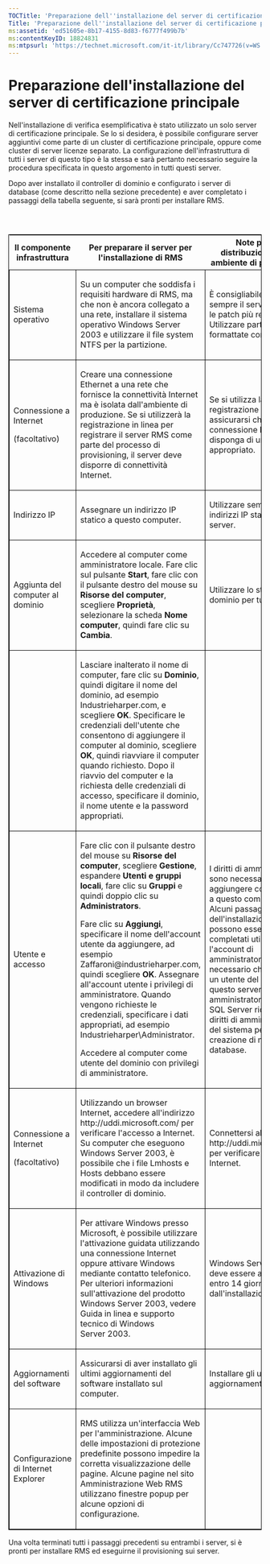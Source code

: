 ```yaml
---
TOCTitle: 'Preparazione dell''installazione del server di certificazione principale'
Title: 'Preparazione dell''installazione del server di certificazione principale'
ms:assetid: 'ed51605e-8b17-4155-8d83-f6777f499b7b'
ms:contentKeyID: 18824831
ms:mtpsurl: 'https://technet.microsoft.com/it-it/library/Cc747726(v=WS.10)'
---
```


Preparazione dell'installazione del server di certificazione principale
=======================================================================

Nell'installazione di verifica esemplificativa è stato utilizzato un solo server di certificazione principale. Se lo si desidera, è possibile configurare server aggiuntivi come parte di un cluster di certificazione principale, oppure come cluster di server licenze separato. La configurazione dell'infrastruttura di tutti i server di questo tipo è la stessa e sarà pertanto necessario seguire la procedura specificata in questo argomento in tutti questi server.

Dopo aver installato il controller di dominio e configurato i server di database (come descritto nella sezione precedente) e aver completato i passaggi della tabella seguente, si sarà pronti per installare RMS.

###  

<p> </p>
<table style="border:1px solid black;">
<colgroup>
<col width="33%" />
<col width="33%" />
<col width="33%" />
</colgroup>
<thead>
<tr class="header">
<th>Il componente infrastruttura</th>
<th>Per preparare il server per l'installazione di RMS</th>
<th>Note per la distribuzione in un ambiente di produzione</th>
</tr>
</thead>
<tbody>
<tr class="odd">
<td style="border:1px solid black;"><p>Sistema operativo</p></td>
<td style="border:1px solid black;"><p>Su un computer che soddisfa i requisiti hardware di RMS, ma che non è ancora collegato a una rete, installare il sistema operativo Windows Server 2003 e utilizzare il file system NTFS per la partizione.</p></td>
<td style="border:1px solid black;"><p>È consigliabile installare sempre il service pack e le patch più recenti. Utilizzare partizioni formattate con NTFS.</p></td>
</tr>  
<tr class="even">
<td style="border:1px solid black;"><p>Connessione a Internet</p>
<p>(facoltativo)</p></td>
<td style="border:1px solid black;"><p>Creare una connessione Ethernet a una rete che fornisce la connettività Internet ma è isolata dall'ambiente di produzione. Se si utilizzerà la registrazione in linea per registrare il server RMS come parte del processo di provisioning, il server deve disporre di connettività Internet.</p></td>
<td style="border:1px solid black;"><p>Se si utilizza la registrazione in linea, assicurarsi che la connessione Internet disponga di un firewall appropriato.</p></td>
</tr>  
<tr class="odd">
<td style="border:1px solid black;"><p>Indirizzo IP</p></td>
<td style="border:1px solid black;"><p>Assegnare un indirizzo IP statico a questo computer.</p></td>
<td style="border:1px solid black;"><p>Utilizzare sempre indirizzi IP statici per i server.</p></td>
</tr>  
<tr class="even">
<td style="border:1px solid black;"><p>Aggiunta del computer al dominio</p></td>
<td style="border:1px solid black;"><p>Accedere al computer come amministratore locale. Fare clic sul pulsante <strong>Start</strong>, fare clic con il pulsante destro del mouse su <strong>Risorse del computer</strong>, scegliere <strong>Proprietà</strong>, selezionare la scheda <strong>Nome computer</strong>, quindi fare clic su <strong>Cambia</strong>.</p></td>
<td style="border:1px solid black;"><p>Utilizzare lo stesso dominio per tutti i server.</p></td>
</tr>  
<tr class="odd">
<td style="border:1px solid black;"><p> </p></td>
<td style="border:1px solid black;"><p>Lasciare inalterato il nome di computer, fare clic su <strong>Dominio</strong>, quindi digitare il nome del dominio, ad esempio Industrieharper.com, e scegliere <strong>OK</strong>. Specificare le credenziali dell'utente che consentono di aggiungere il computer al dominio, scegliere <strong>OK</strong>, quindi riavviare il computer quando richiesto. Dopo il riavvio del computer e la richiesta delle credenziali di accesso, specificare il dominio, il nome utente e la password appropriati.</p></td>
<td style="border:1px solid black;"><p> </p></td>
</tr>  
<tr class="even">
<td style="border:1px solid black;"><p>Utente e accesso</p></td>
<td style="border:1px solid black;"><p>Fare clic con il pulsante destro del mouse su <strong>Risorse del computer</strong>, scegliere <strong>Gestione</strong>, espandere <strong>Utenti e gruppi locali</strong>, fare clic su <strong>Gruppi</strong> e quindi doppio clic su <strong>Administrators</strong>.</p>
<p>Fare clic su <strong>Aggiungi</strong>, specificare il nome dell'account utente da aggiungere, ad esempio Zaffaroni@industrieharper.com, quindi scegliere <strong>OK</strong>. Assegnare all'account utente i privilegi di amministratore. Quando vengono richieste le credenziali, specificare i dati appropriati, ad esempio Industrieharper\Administrator.</p>
<p>Accedere al computer come utente del dominio con privilegi di amministratore.</p></td>
<td style="border:1px solid black;"><p>I diritti di amministratore sono necessari per aggiungere componenti a questo computer. Alcuni passaggi dell'installazione non possono essere completati utilizzando l'account di amministratore locale. È necessario che almeno un utente del dominio in questo server sia un amministratore. Inoltre, SQL Server richiede i diritti di amministratore del sistema per la creazione di nuovi database.</p></td>
</tr>  
<tr class="odd">
<td style="border:1px solid black;"><p>Connessione a Internet</p>
<p>(facoltativo)</p></td>
<td style="border:1px solid black;"><p>Utilizzando un browser Internet, accedere all'indirizzo http://uddi.microsoft.com/ per verificare l'accesso a Internet. Su computer che eseguono Windows Server 2003, è possibile che i file Lmhosts e Hosts debbano essere modificati in modo da includere il controller di dominio.</p></td>
<td style="border:1px solid black;"><p>Connettersi al sito http://uddi.microsoft.com per verificare l'accesso a Internet.</p></td>
</tr>  
<tr class="even">
<td style="border:1px solid black;"><p>Attivazione di Windows</p></td>
<td style="border:1px solid black;"><p>Per attivare Windows presso Microsoft, è possibile utilizzare l'attivazione guidata utilizzando una connessione Internet oppure attivare Windows mediante contatto telefonico. Per ulteriori informazioni sull'attivazione del prodotto Windows Server 2003, vedere Guida in linea e supporto tecnico di Windows Server 2003.</p></td>
<td style="border:1px solid black;"><p>Windows Server 2003 deve essere attivato entro 14 giorni dall'installazione.</p></td>
</tr>  
<tr class="odd">
<td style="border:1px solid black;"><p>Aggiornamenti del software</p></td>
<td style="border:1px solid black;"><p>Assicurarsi di aver installato gli ultimi aggiornamenti del software installato sul computer.</p></td>
<td style="border:1px solid black;"><p>Installare gli ultimi aggiornamenti software.</p></td>
</tr>  
<tr class="even">
<td style="border:1px solid black;"><p>Configurazione di Internet Explorer</p></td>
<td style="border:1px solid black;"><p>RMS utilizza un'interfaccia Web per l'amministrazione. Alcune delle impostazioni di protezione predefinite possono impedire la corretta visualizzazione delle pagine. Alcune pagine nel sito Amministrazione Web RMS utilizzano finestre popup per alcune opzioni di configurazione.</p></td>
<td style="border:1px solid black;"><p> </p></td>
</tr>  
</tbody>  
</table>
  
Una volta terminati tutti i passaggi precedenti su entrambi i server, si è pronti per installare RMS ed eseguirne il provisioning sui server.
